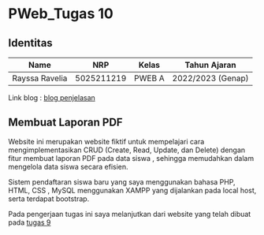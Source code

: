 # PWeb_Tugas 10

## Identitas
| Name           | NRP        | Kelas     | Tahun Ajaran      |
| ---            | ---        | ----------|---                |
| Rayssa Ravelia | 5025211219 |PWEB A     | 2022/2023 (Genap) |

Link blog : [blog penjelasan](https://sites.google.com/view/rayssa-blog/pweb/tugas-10-laporan-pdf)

## Membuat Laporan PDF
Website ini merupakan website fiktif untuk mempelajari cara mengimplementasikan CRUD (Create, Read, Update, dan Delete) dengan fitur membuat laporan PDF pada data siswa , 
sehingga memudahkan dalam mengelola data siswa secara efisien. 

Sistem pendaftaran siswa baru yang saya menggunakan bahasa PHP, HTML, CSS , MySQL menggunakan XAMPP yang dijalankan pada local host, serta terdapat bootstrap.

Pada pengerjaan tugas ini saya melanjutkan dari website yang telah dibuat pada [tugas 9](https://github.com/rayrednet/CRUD-Upload-Gambar)



